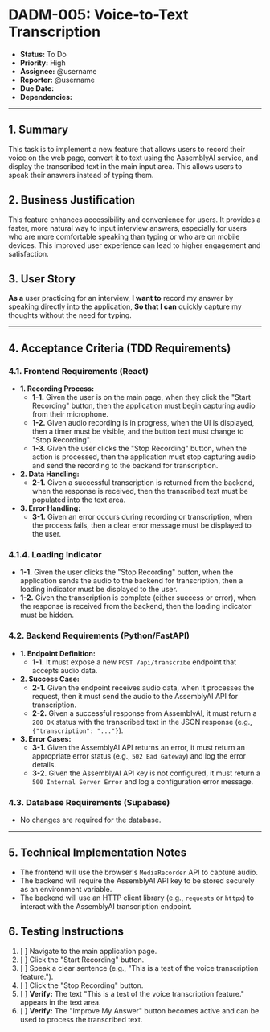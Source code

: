 # DADM-005: Voice-to-Text Transcription

- **Status:** To Do
- **Priority:** High
- **Assignee:** @username
- **Reporter:** @username
- **Due Date:** 
- **Dependencies:**

---

## 1. Summary

This task is to implement a new feature that allows users to record their voice on the web page,
convert it to text using the AssemblyAI service, and display the transcribed text in the main input area. 
This allows users to speak their answers instead of typing them.

## 2. Business Justification

This feature enhances accessibility and convenience for users. 
It provides a faster, more natural way to input interview answers, 
especially for users who are more comfortable speaking than typing or who are on mobile devices. 
This improved user experience can lead to higher engagement and satisfaction.

## 3. User Story

**As a** user practicing for an interview,
**I want to** record my answer by speaking directly into the application,
**So that I can** quickly capture my thoughts without the need for typing.

---

## 4. Acceptance Criteria (TDD Requirements)

### 4.1. Frontend Requirements (React)

- **1. Recording Process:**
    - **1-1.** Given the user is on the main page, when they click the "Start Recording" button, then the application must begin capturing audio from their microphone.
    - **1-2.** Given audio recording is in progress, when the UI is displayed, then a timer must be visible, and the button text must change to "Stop Recording".
    - **1-3.** Given the user clicks the "Stop Recording" button, when the action is processed, then the application must stop capturing audio and send the recording to the backend for transcription.
- **2. Data Handling:**
    - **2-1.** Given a successful transcription is returned from the backend, when the response is received, then the transcribed text must be populated into the text area.
- **3. Error Handling:**
    - **3-1.** Given an error occurs during recording or transcription, when the process fails, then a clear error message must be displayed to the user.

### 4.1.4. Loading Indicator
- **1-1.** Given the user clicks the "Stop Recording" button, when the application sends the audio to the backend for transcription, then a loading indicator must be displayed to the user.
- **1-2.** Given the transcription is complete (either success or error), when the response is received from the backend, then the loading indicator must be hidden.

### 4.2. Backend Requirements (Python/FastAPI)

- **1. Endpoint Definition:**
    - **1-1.** It must expose a new `POST /api/transcribe` endpoint that accepts audio data.
- **2. Success Case:**
    - **2-1.** Given the endpoint receives audio data, when it processes the request, then it must send the audio to the AssemblyAI API for transcription.
    - **2-2.** Given a successful response from AssemblyAI, it must return a `200 OK` status with the transcribed text in the JSON response (e.g., `{"transcription": "..."}`).
- **3. Error Cases:**
    - **3-1.** Given the AssemblyAI API returns an error, it must return an appropriate error status (e.g., `502 Bad Gateway`) and log the error details.
    - **3-2.** Given the AssemblyAI API key is not configured, it must return a `500 Internal Server Error` and log a configuration error message.

### 4.3. Database Requirements (Supabase)

- No changes are required for the database.

---

## 5. Technical Implementation Notes

- The frontend will use the browser's `MediaRecorder` API to capture audio.
- The backend will require the AssemblyAI API key to be stored securely as an environment variable.
- The backend will use an HTTP client library (e.g., `requests` or `httpx`) to interact with the AssemblyAI transcription endpoint.

## 6. Testing Instructions

1.  [ ] Navigate to the main application page.
2.  [ ] Click the "Start Recording" button.
3.  [ ] Speak a clear sentence (e.g., "This is a test of the voice transcription feature.").
4.  [ ] Click the "Stop Recording" button.
5.  [ ] **Verify:** The text "This is a test of the voice transcription feature." appears in the text area.
6.  [ ] **Verify:** The "Improve My Answer" button becomes active and can be used to process the transcribed text.
